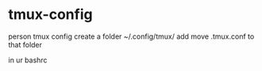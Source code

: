 # tmux-config
person tmux config
create a folder ~/.config/tmux/ add move .tmux.conf to that folder

in ur bashrc
